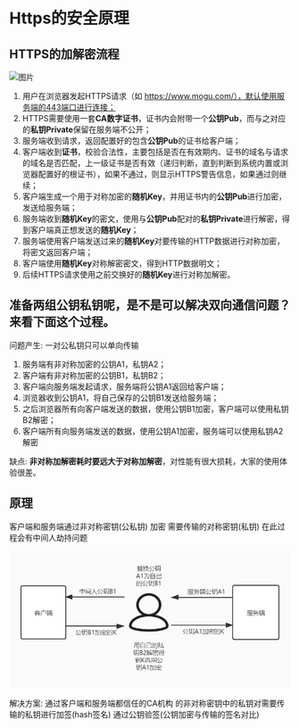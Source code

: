 # Https的安全原理

## HTTPS的加解密流程

![图片](../../markdown/图片/640-20210331173353234)

1. 用户在浏览器发起HTTPS请求（如 https://www.mogu.com/），默认使用服务端的443端口进行连接；
2. HTTPS需要使用一套**CA数字证书**，证书内会附带一个**公钥Pub**，而与之对应的**私钥Private**保留在服务端不公开；
3. 服务端收到请求，返回配置好的包含**公钥Pub**的证书给客户端；
4. 客户端收到**证书**，校验合法性，主要包括是否在有效期内、证书的域名与请求的域名是否匹配，上一级证书是否有效（递归判断，直到判断到系统内置或浏览器配置好的根证书），如果不通过，则显示HTTPS警告信息，如果通过则继续；
5. 客户端生成一个用于对称加密的**随机Key**，并用证书内的**公钥Pub**进行加密，发送给服务端；
6. 服务端收到**随机Key**的密文，使用与**公钥Pub**配对的**私钥Private**进行解密，得到客户端真正想发送的**随机Key**；
7. 服务端使用客户端发送过来的**随机Key**对要传输的HTTP数据进行对称加密，将密文返回客户端；
8. 客户端使用**随机Key**对称解密密文，得到HTTP数据明文；
9. 后续HTTPS请求使用之前交换好的**随机Key**进行对称加解密。



## 准备**两组公钥私钥**呢，是不是可以解决双向通信问题？来看下面这个过程。

问题产生: 一对公私钥只可以单向传输

1. 服务端有非对称加密的公钥A1，私钥A2；
2. 客户端有非对称加密的公钥B1，私钥B2；
3. 客户端向服务端发起请求，服务端将公钥A1返回给客户端；
4. 浏览器收到公钥A1，将自己保存的公钥B1发送给服务端；
5. 之后浏览器所有向客户端发送的数据，使用公钥B1加密，客户端可以使用私钥B2解密；
6. 客户端所有向服务端发送的数据，使用公钥A1加密，服务端可以使用私钥A2解密

缺点: **非对称加解密耗时要远大于对称加解密**，对性能有很大损耗，大家的使用体验很差。

## 原理

客户端和服务端通过非对称密钥(公私钥) 加密 需要传输的对称密钥(私钥)  在此过程会有中间人劫持问题

<img src="../../图片/640-7183194." alt="图片" style="zoom: 67%;" />

解决方案: 通过客户端和服务端都信任的CA机构 的非对称密钥中的私钥对需要传输的私钥进行加签(hash签名) 通过公钥验签(公钥加密与传输的签名对比)

